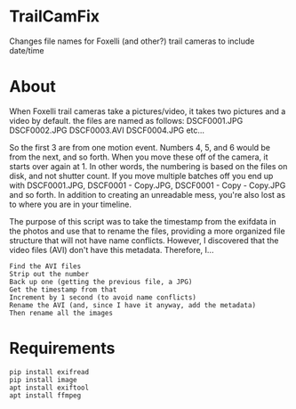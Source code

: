 # TrailCamFix
Changes file names for Foxelli (and other?) trail cameras to include date/time

# About
When Foxelli trail cameras take a pictures/video, it takes two pictures and a video by default. the files are named as follows:
DSCF0001.JPG
DSCF0002.JPG
DSCF0003.AVI
DSCF0004.JPG
etc...

So the first 3 are from one motion event. Numbers 4, 5, and 6 would be from the next, and so forth. When you move these off of the camera, it starts over again at 1. In other words, the numbering is based on the files on disk, and not shutter count. If you move multiple batches off you end up with DSCF0001.JPG, DSCF0001 - Copy.JPG, DSCF0001 - Copy - Copy.JPG and so forth. In addition to creating an unreadable mess, you're also lost as to where you are in your timeline. 

The purpose of this script was to take the timestamp from the exifdata in the photos and use that to rename the files, providing a more organized file structure that will not have name conflicts. However, I discovered that the video files (AVI) don't have this metadata. Therefore, I...

```
Find the AVI files
Strip out the number
Back up one (getting the previous file, a JPG)
Get the timestamp from that
Increment by 1 second (to avoid name conflicts)
Rename the AVI (and, since I have it anyway, add the metadata)
Then rename all the images
```

# Requirements
```
pip install exifread
pip install image
apt install exiftool
apt install ffmpeg
```
